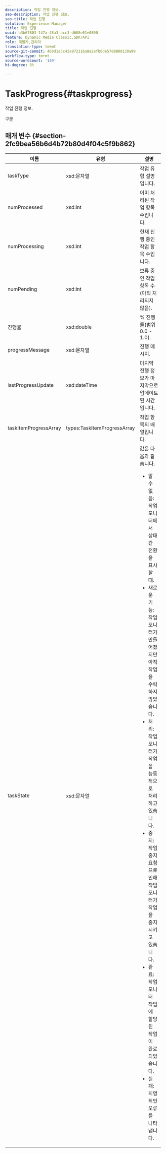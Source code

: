 ```yaml
---
description: 작업 진행 정보.
seo-description: 작업 진행 정보.
seo-title: 작업 진행
solution: Experience Manager
title: 작업 진행
uuid: b3b67803-147a-48a3-acc3-d608e01e0800
feature: Dynamic Media Classic,SDK/API
role: 개발자,관리자
translation-type: tm+mt
source-git-commit: 469d1a5c43a972116a8a2efb0de5708800130a99
workflow-type: tm+mt
source-wordcount: '149'
ht-degree: 3%

---
```



# TaskProgress{#taskprogress}

작업 진행 정보.

구문

## 매개 변수 {#section-2fc9bea56b6d4b72b80d4f04c5f9b862}

<table id="table_04100BB8ABD84EF68B0A7CE3AD946414"> 
 <thead> 
  <tr> 
   <th colname="col1" class="entry"> 이름 </th> 
   <th colname="col2" class="entry"> 유형 </th> 
   <th colname="col3" class="entry"> 설명 </th> 
  </tr> 
 </thead>
 <tbody> 
  <tr> 
   <td colname="col1"> <span class="codeph"> <span class="varname"> taskType</span> </span> </td> 
   <td colname="col2"> <span class="codeph"> xsd:문자열</span> </td> 
   <td colname="col3"> 작업 유형 설명입니다. </td> 
  </tr> 
  <tr> 
   <td colname="col1"> <span class="codeph"> <span class="varname"> numProcessed</span> </span> </td> 
   <td colname="col2"> <span class="codeph"> xsd:int</span> </td> 
   <td colname="col3"> 이미 처리된 작업 항목 수입니다. </td> 
  </tr> 
  <tr> 
   <td colname="col1"> <span class="codeph"> <span class="varname"> numProcessing</span> </span> </td> 
   <td colname="col2"> <span class="codeph"> xsd:int</span> </td> 
   <td colname="col3"> 현재 진행 중인 작업 항목 수입니다. </td> 
  </tr> 
  <tr> 
   <td colname="col1"> <span class="codeph"> <span class="varname"> numPending</span> </span> </td> 
   <td colname="col2"> <span class="codeph"> xsd:int</span> </td> 
   <td colname="col3"> 보류 중인 작업 항목 수(아직 처리되지 않음). </td> 
  </tr> 
  <tr> 
   <td colname="col1"> <span class="codeph"> <span class="varname"> 진행률</span> </span> </td> 
   <td colname="col2"> <span class="codeph"> xsd:double</span> </td> 
   <td colname="col3"> % 진행률(범위 0.0 - 1.0). </td> 
  </tr> 
  <tr> 
   <td colname="col1"> <span class="codeph"> <span class="varname"> progressMessage</span> </span> </td> 
   <td colname="col2"> <span class="codeph"> xsd:문자열</span> </td> 
   <td colname="col3"> 진행 메시지. </td> 
  </tr> 
  <tr> 
   <td colname="col1"> <span class="codeph"> <span class="varname"> lastProgressUpdate</span> </span> </td> 
   <td colname="col2"> <span class="codeph"> xsd:dateTime</span> </td> 
   <td colname="col3"> 마지막 진행 정보가 마지막으로 업데이트된 시간입니다. </td> 
  </tr> 
  <tr> 
   <td colname="col1"> <span class="codeph"> <span class="varname"> taskItemProgressArray</span> </span> </td> 
   <td colname="col2"> <span class="codeph"> types:TaskItemProgressArray</span> </td> 
   <td colname="col3"> 작업 항목의 배열입니다. </td> 
  </tr> 
  <tr> 
   <td colname="col1"> <span class="codeph"> <span class="varname"> taskState</span> </span> </td> 
   <td colname="col2"> <span class="codeph"> xsd:문자열</span> </td> 
   <td colname="col3">값은 다음과 같습니다. 
    <ul id="ul_BD00DC855B1D42748204E8BCA81FD4BF">
     <li id="li_01FE691763B3465DBF3402E7CDEA50C3"><span class="codeph"> 알 수 없음</span>:작업 모니터에서 상태 간 전환을 표시할 때. </li>
     <li id="li_AA2D1F9ADDE84B54A85C7E7830D3A0C9"><span class="codeph"> 새로운 기능</span>:작업 모니터가 만들어졌지만 아직 작업을 수락하지 않았습니다. </li>
     <li id="li_76D667D21BDF4FADA6A266A7EB4DC6EE"><span class="codeph"> 처리</span>:작업 모니터가 작업을 능동적으로 처리하고 있습니다. </li>
     <li id="li_3813B2178D7143DEB91804A6C5FF3902"><span class="codeph"> 중지</span>:작업 중지 요청으로 인해 작업 모니터가 작업을 중지시키고 있습니다. </li>
     <li id="li_41C2E774FC504B58BD6736119AE9C0AE"><span class="codeph"> 완료</span>:작업 모니터 작업에 할당된 작업이 완료되었습니다. </li>
     <li id="li_EB2322BB11314B97998D467F4620ED2E"><span class="codeph"> 실패</span>:치명적인 오류를 나타냅니다. </li>
    </ul></td> 
  </tr> 
 </tbody> 
</table>

